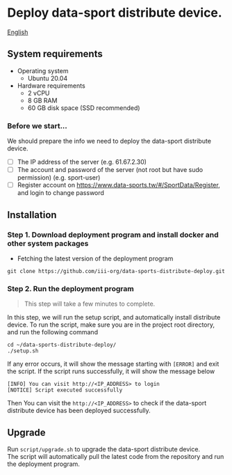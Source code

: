 # Deploy data-sport distribute device.

[English](README.md)

## System requirements

- Operating system
    - Ubuntu 20.04
- Hardware requirements
    - 2 vCPU
    - 8 GB RAM
    - 60 GB disk space (SSD recommended)

### Before we start...

We should prepare the info we need to deploy the data-sport distribute device.

- [ ] The IP address of the server (e.g. 61.67.2.30)
- [ ] The account and password of the server (not root but have sudo permission) (e.g. sport-user)
- [ ] Register account on https://www.data-sports.tw/#/SportData/Register, and login to change password

## Installation

### Step 1. Download deployment program and install docker and other system packages
- Fetching the latest version of the deployment program

```shell
git clone https://github.com/iii-org/data-sports-distribute-deploy.git
```
### Step 2. Run the deployment program

> This step will take a few minutes to complete.

In this step, we will run the setup script, and automatically install distribute device.
To run the script, make sure you are in the project root directory, and run the following command
```shell
cd ~/data-sports-distribute-deploy/ 
./setup.sh
```

If any error occurs, it will show the message starting with `[ERROR]` and exit the script.
If the script runs successfully, it will show the message below

```
[INFO] You can visit http://<IP_ADDRESS> to login
[NOTICE] Script executed successfully
```

Then You can visit the  `http://<IP_ADDRESS>` to check if the data-sport distribute device has been deployed successfully.


## Upgrade

Run `script/upgrade.sh` to upgrade the  data-sport distribute device.  
The script will automatically pull the latest code from the repository and run the deployment program.

